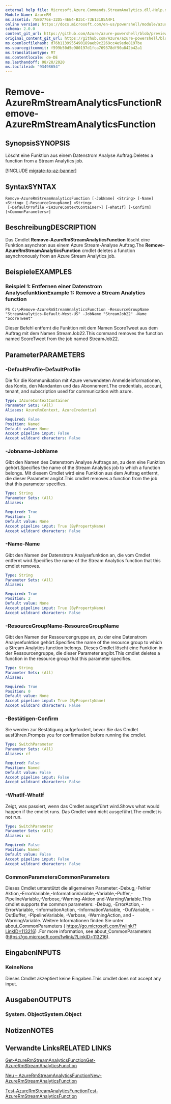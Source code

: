 ```yaml
---
external help file: Microsoft.Azure.Commands.StreamAnalytics.dll-Help.xml
Module Name: AzureRM
ms.assetid: 75B0776E-32D5-4EE4-B35C-73E13185A4F1
online version: https://docs.microsoft.com/en-us/powershell/module/azurerm.streamanalytics/remove-azurermstreamanalyticsfunction
schema: 2.0.0
content_git_url: https://github.com/Azure/azure-powershell/blob/preview/src/ResourceManager/StreamAnalytics/Commands.StreamAnalytics/help/Remove-AzureRmStreamAnalyticsFunction.md
original_content_git_url: https://github.com/Azure/azure-powershell/blob/preview/src/ResourceManager/StreamAnalytics/Commands.StreamAnalytics/help/Remove-AzureRmStreamAnalyticsFunction.md
ms.openlocfilehash: d76b1139955490189aeb9c2269cc4e9ede8197be
ms.sourcegitcommit: f599b50d5e980197d1fca769378df90a842b42a1
ms.translationtype: MT
ms.contentlocale: de-DE
ms.lasthandoff: 08/20/2020
ms.locfileid: "93498654"
---
```

# <span data-ttu-id="aa1be-101">Remove-AzureRmStreamAnalyticsFunction</span><span class="sxs-lookup"><span data-stu-id="aa1be-101">Remove-AzureRmStreamAnalyticsFunction</span></span>

## <span data-ttu-id="aa1be-102">Synopsis</span><span class="sxs-lookup"><span data-stu-id="aa1be-102">SYNOPSIS</span></span>
<span data-ttu-id="aa1be-103">Löscht eine Funktion aus einem Datenstrom Analyse Auftrag.</span><span class="sxs-lookup"><span data-stu-id="aa1be-103">Deletes a function from a Stream Analytics job.</span></span>

[!INCLUDE [migrate-to-az-banner](../../includes/migrate-to-az-banner.md)]

## <span data-ttu-id="aa1be-104">Syntax</span><span class="sxs-lookup"><span data-stu-id="aa1be-104">SYNTAX</span></span>

```
Remove-AzureRmStreamAnalyticsFunction [-JobName] <String> [-Name] <String> [-ResourceGroupName] <String>
 [-DefaultProfile <IAzureContextContainer>] [-WhatIf] [-Confirm] [<CommonParameters>]
```

## <span data-ttu-id="aa1be-105">Beschreibung</span><span class="sxs-lookup"><span data-stu-id="aa1be-105">DESCRIPTION</span></span>
<span data-ttu-id="aa1be-106">Das Cmdlet **Remove-AzureRmStreamAnalyticsFunction** löscht eine Funktion asynchron aus einem Azure Stream-Analyse Auftrag.</span><span class="sxs-lookup"><span data-stu-id="aa1be-106">The **Remove-AzureRmStreamAnalyticsFunction** cmdlet deletes a function asynchronously from an Azure Stream Analytics job.</span></span>

## <span data-ttu-id="aa1be-107">Beispiele</span><span class="sxs-lookup"><span data-stu-id="aa1be-107">EXAMPLES</span></span>

### <span data-ttu-id="aa1be-108">Beispiel 1: Entfernen einer Datenstrom Analysefunktion</span><span class="sxs-lookup"><span data-stu-id="aa1be-108">Example 1: Remove a Stream Analytics function</span></span>
```
PS C:\>Remove-AzureRmStreamAnalyticsFunction -ResourceGroupName "StreamAnalytics-Default-West-US" -JobName "StreamJob22" -Name "ScoreTweet"
```

<span data-ttu-id="aa1be-109">Dieser Befehl entfernt die Funktion mit dem Namen ScoreTweet aus dem Auftrag mit dem Namen StreamJob22.</span><span class="sxs-lookup"><span data-stu-id="aa1be-109">This command removes the function named ScoreTweet from the job named StreamJob22.</span></span>

## <span data-ttu-id="aa1be-110">Parameter</span><span class="sxs-lookup"><span data-stu-id="aa1be-110">PARAMETERS</span></span>

### <span data-ttu-id="aa1be-111">-DefaultProfile</span><span class="sxs-lookup"><span data-stu-id="aa1be-111">-DefaultProfile</span></span>
<span data-ttu-id="aa1be-112">Die für die Kommunikation mit Azure verwendeten Anmeldeinformationen, das Konto, den Mandanten und das Abonnement.</span><span class="sxs-lookup"><span data-stu-id="aa1be-112">The credentials, account, tenant, and subscription used for communication with azure.</span></span>

```yaml
Type: IAzureContextContainer
Parameter Sets: (All)
Aliases: AzureRmContext, AzureCredential

Required: False
Position: Named
Default value: None
Accept pipeline input: False
Accept wildcard characters: False
```

### <span data-ttu-id="aa1be-113">-Jobname</span><span class="sxs-lookup"><span data-stu-id="aa1be-113">-JobName</span></span>
<span data-ttu-id="aa1be-114">Gibt den Namen des Datenstrom Analyse Auftrags an, zu dem eine Funktion gehört.</span><span class="sxs-lookup"><span data-stu-id="aa1be-114">Specifies the name of the Stream Analytics job to which a function belongs.</span></span>
<span data-ttu-id="aa1be-115">Mit diesem Cmdlet wird eine Funktion aus dem Auftrag entfernt, die dieser Parameter angibt.</span><span class="sxs-lookup"><span data-stu-id="aa1be-115">This cmdlet removes a function from the job that this parameter specifies.</span></span>

```yaml
Type: String
Parameter Sets: (All)
Aliases: 

Required: True
Position: 1
Default value: None
Accept pipeline input: True (ByPropertyName)
Accept wildcard characters: False
```

### <span data-ttu-id="aa1be-116">-Name</span><span class="sxs-lookup"><span data-stu-id="aa1be-116">-Name</span></span>
<span data-ttu-id="aa1be-117">Gibt den Namen der Datenstrom Analysefunktion an, die vom Cmdlet entfernt wird.</span><span class="sxs-lookup"><span data-stu-id="aa1be-117">Specifies the name of the Stream Analytics function that this cmdlet removes.</span></span>

```yaml
Type: String
Parameter Sets: (All)
Aliases: 

Required: True
Position: 2
Default value: None
Accept pipeline input: True (ByPropertyName)
Accept wildcard characters: False
```

### <span data-ttu-id="aa1be-118">-ResourceGroupName</span><span class="sxs-lookup"><span data-stu-id="aa1be-118">-ResourceGroupName</span></span>
<span data-ttu-id="aa1be-119">Gibt den Namen der Ressourcengruppe an, zu der eine Datenstrom Analysefunktion gehört.</span><span class="sxs-lookup"><span data-stu-id="aa1be-119">Specifies the name of the resource group to which a Stream Analytics function belongs.</span></span>
<span data-ttu-id="aa1be-120">Dieses Cmdlet löscht eine Funktion in der Ressourcengruppe, die dieser Parameter angibt.</span><span class="sxs-lookup"><span data-stu-id="aa1be-120">This cmdlet deletes a function in the resource group that this parameter specifies.</span></span>

```yaml
Type: String
Parameter Sets: (All)
Aliases: 

Required: True
Position: 0
Default value: None
Accept pipeline input: True (ByPropertyName)
Accept wildcard characters: False
```

### <span data-ttu-id="aa1be-121">-Bestätigen</span><span class="sxs-lookup"><span data-stu-id="aa1be-121">-Confirm</span></span>
<span data-ttu-id="aa1be-122">Sie werden zur Bestätigung aufgefordert, bevor Sie das Cmdlet ausführen.</span><span class="sxs-lookup"><span data-stu-id="aa1be-122">Prompts you for confirmation before running the cmdlet.</span></span>

```yaml
Type: SwitchParameter
Parameter Sets: (All)
Aliases: cf

Required: False
Position: Named
Default value: False
Accept pipeline input: False
Accept wildcard characters: False
```

### <span data-ttu-id="aa1be-123">-WhatIf</span><span class="sxs-lookup"><span data-stu-id="aa1be-123">-WhatIf</span></span>
<span data-ttu-id="aa1be-124">Zeigt, was passiert, wenn das Cmdlet ausgeführt wird.</span><span class="sxs-lookup"><span data-stu-id="aa1be-124">Shows what would happen if the cmdlet runs.</span></span>
<span data-ttu-id="aa1be-125">Das Cmdlet wird nicht ausgeführt.</span><span class="sxs-lookup"><span data-stu-id="aa1be-125">The cmdlet is not run.</span></span>

```yaml
Type: SwitchParameter
Parameter Sets: (All)
Aliases: wi

Required: False
Position: Named
Default value: False
Accept pipeline input: False
Accept wildcard characters: False
```

### <span data-ttu-id="aa1be-126">CommonParameters</span><span class="sxs-lookup"><span data-stu-id="aa1be-126">CommonParameters</span></span>
<span data-ttu-id="aa1be-127">Dieses Cmdlet unterstützt die allgemeinen Parameter:-Debug,-Fehler Aktion,-ErrorVariable,-InformationVariable,-Variable,-Puffer,-PipelineVariable,-Verbose,-Warning-Aktion und-WarningVariable.</span><span class="sxs-lookup"><span data-stu-id="aa1be-127">This cmdlet supports the common parameters: -Debug, -ErrorAction, -ErrorVariable, -InformationAction, -InformationVariable, -OutVariable, -OutBuffer, -PipelineVariable, -Verbose, -WarningAction, and -WarningVariable.</span></span> <span data-ttu-id="aa1be-128">Weitere Informationen finden Sie unter about_CommonParameters ( https://go.microsoft.com/fwlink/?LinkID=113216) .</span><span class="sxs-lookup"><span data-stu-id="aa1be-128">For more information, see about_CommonParameters (https://go.microsoft.com/fwlink/?LinkID=113216).</span></span>

## <span data-ttu-id="aa1be-129">Eingaben</span><span class="sxs-lookup"><span data-stu-id="aa1be-129">INPUTS</span></span>

### <span data-ttu-id="aa1be-130">Keine</span><span class="sxs-lookup"><span data-stu-id="aa1be-130">None</span></span>
<span data-ttu-id="aa1be-131">Dieses Cmdlet akzeptiert keine Eingaben.</span><span class="sxs-lookup"><span data-stu-id="aa1be-131">This cmdlet does not accept any input.</span></span>

## <span data-ttu-id="aa1be-132">Ausgaben</span><span class="sxs-lookup"><span data-stu-id="aa1be-132">OUTPUTS</span></span>

### <span data-ttu-id="aa1be-133">System. Object</span><span class="sxs-lookup"><span data-stu-id="aa1be-133">System.Object</span></span>

## <span data-ttu-id="aa1be-134">Notizen</span><span class="sxs-lookup"><span data-stu-id="aa1be-134">NOTES</span></span>

## <span data-ttu-id="aa1be-135">Verwandte Links</span><span class="sxs-lookup"><span data-stu-id="aa1be-135">RELATED LINKS</span></span>

[<span data-ttu-id="aa1be-136">Get-AzureRmStreamAnalyticsFunction</span><span class="sxs-lookup"><span data-stu-id="aa1be-136">Get-AzureRmStreamAnalyticsFunction</span></span>](./Get-AzureRmStreamAnalyticsFunction.md)

[<span data-ttu-id="aa1be-137">Neu – AzureRmStreamAnalyticsFunction</span><span class="sxs-lookup"><span data-stu-id="aa1be-137">New-AzureRmStreamAnalyticsFunction</span></span>](./New-AzureRmStreamAnalyticsFunction.md)

[<span data-ttu-id="aa1be-138">Test-AzureRmStreamAnalyticsFunction</span><span class="sxs-lookup"><span data-stu-id="aa1be-138">Test-AzureRmStreamAnalyticsFunction</span></span>](./Test-AzureRmStreamAnalyticsFunction.md)


